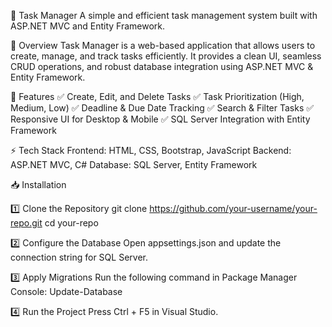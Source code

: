 📌 Task Manager
A simple and efficient task management system built with ASP.NET MVC and Entity Framework.


📖 Overview
Task Manager is a web-based application that allows users to create, manage, and track tasks efficiently. It provides a clean UI, seamless CRUD operations, and robust database integration using ASP.NET MVC & Entity Framework.

🚀 Features
✅ Create, Edit, and Delete Tasks
✅ Task Prioritization (High, Medium, Low)
✅ Deadline & Due Date Tracking
✅ Search & Filter Tasks
✅ Responsive UI for Desktop & Mobile
✅ SQL Server Integration with Entity Framework

⚡ Tech Stack
Frontend: HTML, CSS, Bootstrap, JavaScript
Backend: ASP.NET MVC, C#
Database: SQL Server, Entity Framework

📥 Installation

1️⃣ Clone the Repository
git clone https://github.com/your-username/your-repo.git
cd your-repo

2️⃣ Configure the Database
Open appsettings.json and update the connection string for SQL Server.

3️⃣ Apply Migrations
Run the following command in Package Manager Console:
Update-Database

4️⃣ Run the Project
Press Ctrl + F5 in Visual Studio.

